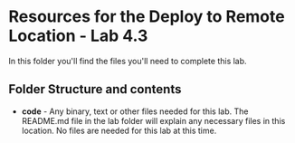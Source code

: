 # Resources for the Deploy to Remote Location - Lab 4.3

In this folder you'll find the files you'll need to complete this lab. 

## Folder Structure and contents

  * **code** - Any binary, text or other files needed for this lab. The README.md file in the lab folder will explain any necessary files in this location. No files are needed for this lab at this time.
